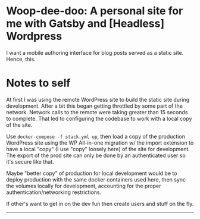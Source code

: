 # Woop-dee-doo: A personal site for me with Gatsby and [Headless] Wordpress

I want a mobile authoring interface for blog posts served as a static site. Hence, this.

# Notes to self

At first I was using the remote WordPress site to build the static site during development. After a bit this began getting throttled by some part of the network. Network calls to the remote were taking greater than 15 seconds to complete. That led to configuring the codebase to work with a local copy of the site.

Use `docker-compose -f stack.yml up`, then load a copy of the production WordPress site using the WP All-in-one migration w/ the import extension to have a local "copy" (I use "copy" loosely here) of the site for development. The export of the prod site can only be done by an authenticated user so it's secure like that.

Maybe "better copy" of production for local development would be to deploy production with the same docker containers used here, then sync the volumes locally for development, accounting for the proper authentication/networking restrictions.

If other's want to get in on the dev fun then create users and stuff on the fly.

---
